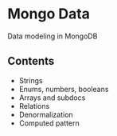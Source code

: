 # Mongo Data
Data modeling in MongoDB

## Contents
- Strings
- Enums, numbers, booleans
- Arrays and subdocs
- Relations
- Denormalization
- Computed pattern

